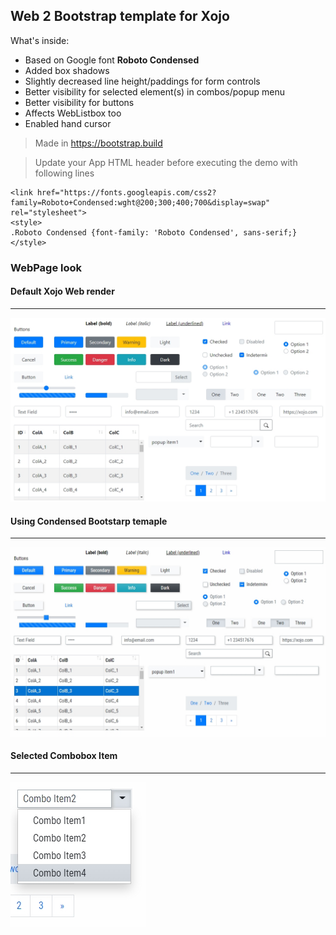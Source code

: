 ## Web 2 Bootstrap template for Xojo

What's inside:
- Based on Google font **Roboto Condensed** 
- Added box shadows
- Slightly decreased line height/paddings for form controls
- Better visibility for selected element(s) in combos/popup menu
- Better visibility for buttons
- Affects WebListbox too
- Enabled hand cursor 

> Made in https://bootstrap.build

> Update your App HTML header before executing the demo with following lines

    <link href="https://fonts.googleapis.com/css2?family=Roboto+Condensed:wght@200;300;400;700&display=swap" rel="stylesheet">
    <style>
    .Roboto Condensed {font-family: 'Roboto Condensed', sans-serif;}
    </style>

### WebPage look

#### Default Xojo Web render
***

![Before](https://github.com/aslanbabakhanov/Xojo-Web-2-Bootstrap-Template/blob/main/images/main-before.jpg)


#### Using Condensed Bootstarp temaple
***

![After](https://github.com/aslanbabakhanov/Xojo-Web-2-Bootstrap-Template/blob/main/images/main-after.jpg)

#### Selected Combobox Item
***

<img src="https://github.com/aslanbabakhanov/Xojo-Web-2-Bootstrap-Template/blob/main/images/combo-after.jpg"/>
